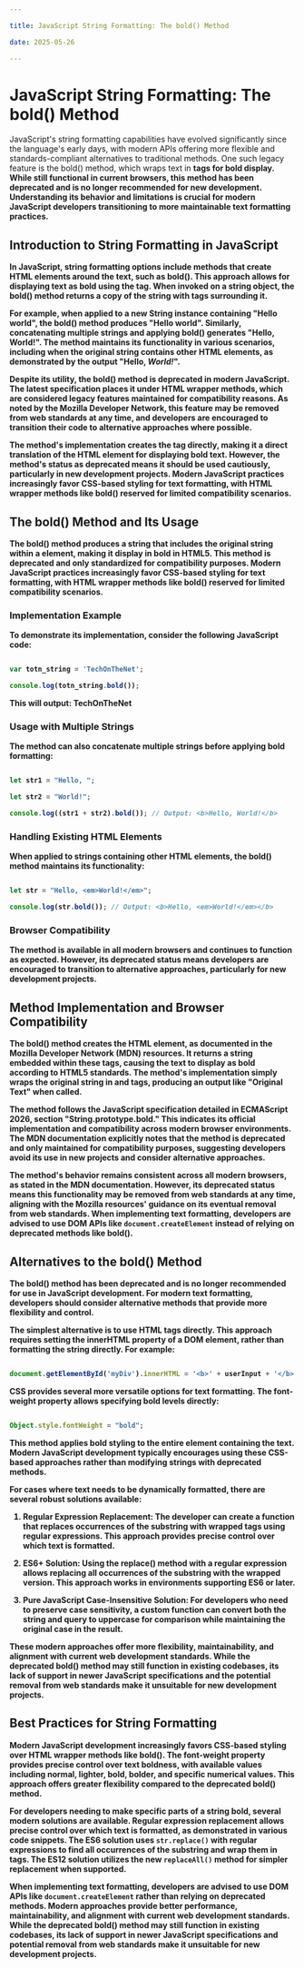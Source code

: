 ```yaml
---

title: JavaScript String Formatting: The bold() Method

date: 2025-05-26

---
```



# JavaScript String Formatting: The bold() Method

JavaScript's string formatting capabilities have evolved significantly since the language's early days, with modern APIs offering more flexible and standards-compliant alternatives to traditional methods. One such legacy feature is the bold() method, which wraps text in <b> tags for bold display. While still functional in current browsers, this method has been deprecated and is no longer recommended for new development. Understanding its behavior and limitations is crucial for modern JavaScript developers transitioning to more maintainable text formatting practices.


## Introduction to String Formatting in JavaScript

In JavaScript, string formatting options include methods that create HTML elements around the text, such as bold(). This approach allows for displaying text as bold using the <b> tag. When invoked on a string object, the bold() method returns a copy of the string with <b> tags surrounding it.

For example, when applied to a new String instance containing "Hello world", the bold() method produces "<b>Hello world</b>". Similarly, concatenating multiple strings and applying bold() generates "<b>Hello, World!</b>". The method maintains its functionality in various scenarios, including when the original string contains other HTML elements, as demonstrated by the output "<b>Hello, <em>World!</em></b>".

Despite its utility, the bold() method is deprecated in modern JavaScript. The latest specification places it under HTML wrapper methods, which are considered legacy features maintained for compatibility reasons. As noted by the Mozilla Developer Network, this feature may be removed from web standards at any time, and developers are encouraged to transition their code to alternative approaches where possible.

The method's implementation creates the <b> tag directly, making it a direct translation of the HTML element for displaying bold text. However, the method's status as deprecated means it should be used cautiously, particularly in new development projects. Modern JavaScript practices increasingly favor CSS-based styling for text formatting, with HTML wrapper methods like bold() reserved for limited compatibility scenarios.


## The bold() Method and Its Usage

The bold() method produces a string that includes the original string within a <b> element, making it display in bold in HTML5. This method is deprecated and only standardized for compatibility purposes. Modern JavaScript practices increasingly favor CSS-based styling for text formatting, with HTML wrapper methods like bold() reserved for limited compatibility scenarios.


### Implementation Example

To demonstrate its implementation, consider the following JavaScript code:

```javascript

var totn_string = 'TechOnTheNet';

console.log(totn_string.bold());

```

This will output: <b>TechOnTheNet</b>


### Usage with Multiple Strings

The method can also concatenate multiple strings before applying bold formatting:

```javascript

let str1 = "Hello, ";

let str2 = "World!";

console.log((str1 + str2).bold()); // Output: <b>Hello, World!</b>

```


### Handling Existing HTML Elements

When applied to strings containing other HTML elements, the bold() method maintains its functionality:

```javascript

let str = "Hello, <em>World!</em>";

console.log(str.bold()); // Output: <b>Hello, <em>World!</em></b>

```


### Browser Compatibility

The method is available in all modern browsers and continues to function as expected. However, its deprecated status means developers are encouraged to transition to alternative approaches, particularly for new development projects.


## Method Implementation and Browser Compatibility

The bold() method creates the HTML <b> element, as documented in the Mozilla Developer Network (MDN) resources. It returns a string embedded within these tags, causing the text to display as bold according to HTML5 standards. The method's implementation simply wraps the original string in <b> and </b> tags, producing an output like "<b>Original Text</b>" when called.

The method follows the JavaScript specification detailed in ECMAScript 2026, section "String.prototype.bold." This indicates its official implementation and compatibility across modern browser environments. The MDN documentation explicitly notes that the method is deprecated and only maintained for compatibility purposes, suggesting developers avoid its use in new projects and consider alternative approaches.

The method's behavior remains consistent across all modern browsers, as stated in the MDN documentation. However, its deprecated status means this functionality may be removed from web standards at any time, aligning with the Mozilla resources' guidance on its eventual removal from web standards. When implementing text formatting, developers are advised to use DOM APIs like `document.createElement` instead of relying on deprecated methods like bold().


## Alternatives to the bold() Method

The bold() method has been deprecated and is no longer recommended for use in JavaScript development. For modern text formatting, developers should consider alternative methods that provide more flexibility and control.

The simplest alternative is to use HTML <b> tags directly. This approach requires setting the innerHTML property of a DOM element, rather than formatting the string directly. For example:

```javascript

document.getElementById('myDiv').innerHTML = '<b>' + userInput + '</b>';

```

CSS provides several more versatile options for text formatting. The font-weight property allows specifying bold levels directly:

```javascript

Object.style.fontWeight = "bold";

```

This method applies bold styling to the entire element containing the text. Modern JavaScript development typically encourages using these CSS-based approaches rather than modifying strings with deprecated methods.

For cases where text needs to be dynamically formatted, there are several robust solutions available:

1. Regular Expression Replacement: The developer can create a function that replaces occurrences of the substring with wrapped <b> tags using regular expressions. This approach provides precise control over which text is formatted.

2. ES6+ Solution: Using the replace() method with a regular expression allows replacing all occurrences of the substring with the wrapped version. This approach works in environments supporting ES6 or later.

3. Pure JavaScript Case-Insensitive Solution: For developers who need to preserve case sensitivity, a custom function can convert both the string and query to uppercase for comparison while maintaining the original case in the result.

These modern approaches offer more flexibility, maintainability, and alignment with current web development standards. While the deprecated bold() method may still function in existing codebases, its lack of support in newer JavaScript specifications and the potential removal from web standards make it unsuitable for new development projects.


## Best Practices for String Formatting

Modern JavaScript development increasingly favors CSS-based styling over HTML wrapper methods like bold(). The font-weight property provides precise control over text boldness, with available values including normal, lighter, bold, bolder, and specific numerical values. This approach offers greater flexibility compared to the deprecated bold() method.

For developers needing to make specific parts of a string bold, several modern solutions are available. Regular expression replacement allows precise control over which text is formatted, as demonstrated in various code snippets. The ES6 solution uses `str.replace()` with regular expressions to find all occurrences of the substring and wrap them in <b> tags. The ES12 solution utilizes the new `replaceAll()` method for simpler replacement when supported.

When implementing text formatting, developers are advised to use DOM APIs like `document.createElement` rather than relying on deprecated methods. Modern approaches provide better performance, maintainability, and alignment with current web development standards. While the deprecated bold() method may still function in existing codebases, its lack of support in newer JavaScript specifications and potential removal from web standards make it unsuitable for new development projects.

